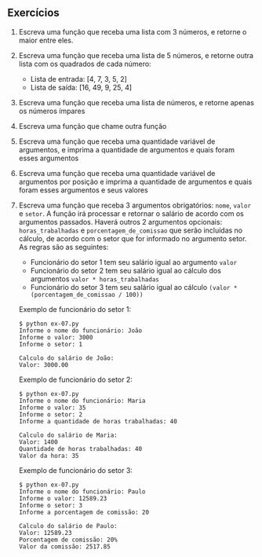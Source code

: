## Exercícios

1. Escreva uma função que receba uma lista com 3 números, e retorne o maior entre eles.

2. Escreva uma função que receba uma lista de 5 números, e retorne outra lista com os quadrados de cada número:
    * Lista de entrada: [4, 7, 3, 5, 2]
    * Lista de saída: [16, 49, 9, 25, 4]

3. Escreva uma função que receba uma lista de números, e retorne apenas os números ímpares

4. Escreva uma função que chame outra função

5. Escreva uma função que receba uma quantidade variável de argumentos, e imprima a quantidade de argumentos e quais foram esses argumentos

6. Escreva uma função que receba uma quantidade variável de argumentos por posição e imprima a quantidade de argumentos e quais foram esses argumentos e seus valores

7. Escreva uma função que receba 3 argumentos obrigatórios: `nome`, `valor` e `setor`. A função irá processar e retornar o salário de acordo com os argumentos passados. Haverá outros 2 argumentos opcionais: `horas_trabalhadas` e `porcentagem_de_comissao` que serão incluídas no cálculo, de acordo com o setor que for informado no argumento setor. As regras são as seguintes:
    * Funcionário do setor 1 tem seu salário igual ao argumento `valor`
    * Funcionário do setor 2 tem seu salário igual ao cálculo dos argumentos `valor * horas_trabalhadas`
    * Funcionário do setor 3 tem seu salário igual ao cálculo `(valor * (porcentagem_de_comissao / 100))`

    Exemplo de funcionário do setor 1:

    ```
    $ python ex-07.py
    Informe o nome do funcionário: João
    Informe o valor: 3000
    Informe o setor: 1

    Calculo do salário de João:
    Valor: 3000.00
    ```

    Exemplo de funcionário do setor 2:

    ```
    $ python ex-07.py
    Informe o nome do funcionário: Maria
    Informe o valor: 35
    Informe o setor: 2
    Informe a quantidade de horas trabalhadas: 40

    Calculo do salário de Maria:
    Valor: 1400
    Quantidade de horas trabalhadas: 40
    Valor da hora: 35
    ```

    Exemplo de funcionário do setor 3:

    ```
    $ python ex-07.py
    Informe o nome do funcionário: Paulo
    Informe o valor: 12589.23
    Informe o setor: 3
    Informe a porcentagem de comissão: 20

    Calculo do salário de Paulo:
    Valor: 12589.23
    Porcentagem de comissão: 20%
    Valor da comissão: 2517.85
    ```